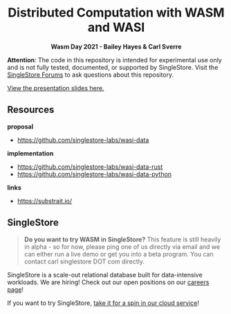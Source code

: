 <div align="center">
  <h1>Distributed Computation with WASM and WASI</h1>
  <p><b>Wasm Day 2021 - Bailey Hayes & Carl Sverre</b></p>
</div>

**Attention**: The code in this repository is intended for experimental use only and is not fully tested, documented, or supported by SingleStore. Visit the [SingleStore Forums](https://www.singlestore.com/forum/) to ask questions about this repository.

[View the presentation slides here.](https://docs.google.com/presentation/d/e/2PACX-1vRxCM7rnPN0ww8UkNFiyVuWmdbsECjS_vAckDZMYwVjvOgnDiqgwB8g7kbDjfssrjLhUaY5boHHU62Z/pub?start=false)

## Resources

**proposal**
* https://github.com/singlestore-labs/wasi-data

**implementation**
* https://github.com/singlestore-labs/wasi-data-rust
* https://github.com/singlestore-labs/wasi-data-python

**links**
* https://substrait.io/

## SingleStore

> **Do you want to try WASM in SingleStore?** This feature is still heavily in alpha - so for now, please ping one of us directly via email and we can either run a live demo or get you into a beta program. You can contact carl <at> singlestore DOT com directly.

SingleStore is a scale-out relational database built for data-intensive workloads. We are hiring! Check out our open positions on our [careers page](https://www.singlestore.com/careers)!

If you want to try SingleStore, [take it for a spin in our cloud service](https://www.singlestore.com/managed-service-trial/)!
